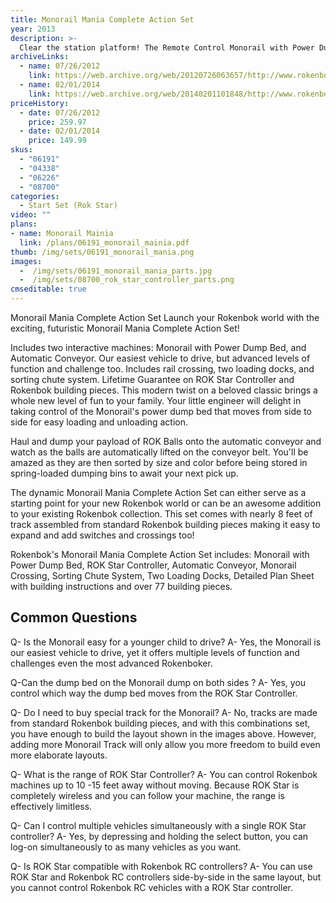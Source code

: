 ```yaml
---
title: Monorail Mania Complete Action Set
year: 2013
description: >-
  Clear the station platform! The Remote Control Monorail with Power Dump Bed  is pulling in to unload. Deliveries are constantly arriving in this 519+ piece Monorail Mania Complete Action Set.
archiveLinks:
  - name: 07/26/2012
    link: https://web.archive.org/web/20120726063657/http://www.rokenbok.com/estore/complete-action-sets/monorail-mania-complete-action-set
  - name: 02/01/2014
    link: https://web.archive.org/web/20140201101848/http://www.rokenbok.com/shop/complete-action-sets/monorail-mania-complete-action-set-0
priceHistory:
  - date: 07/26/2012
    price: 259.97
  - date: 02/01/2014
    price: 149.99
skus:
  - "06191"
  - "04338"
  - "06226"
  - "08700"
categories:
  - Start Set (Rok Star)
video: ""
plans:
- name: Monorail Mainia
  link: /plans/06191_monorail_mainia.pdf
thumb: /img/sets/06191_monorail_mania.png
images:
  -  /img/sets/06191_monorail_mania_parts.jpg
  -  /img/sets/08700_rok_star_controller_parts.png
cmseditable: true
---
```

Monorail Mania Complete Action Set Launch your Rokenbok world with the exciting, futuristic Monorail Mania Complete Action Set!

Includes two interactive machines: Monorail with Power Dump Bed, and Automatic Conveyor.
Our easiest vehicle to drive, but advanced levels of function and challenge too.
Includes rail crossing, two loading docks, and sorting chute system.
Lifetime Guarantee on ROK Star Controller and Rokenbok building pieces.
This modern twist on a beloved classic brings a whole new level of fun to your family. Your little engineer will delight in taking control of the Monorail's power dump bed that moves from side to side for easy loading and unloading action.

Haul and dump your payload of ROK Balls onto the automatic conveyor and watch as the balls are automatically lifted on the conveyor belt. You'll be amazed as they are then sorted by size and color before being stored in spring-loaded dumping bins to await your next pick up.

The dynamic Monorail Mania Complete Action Set can either serve as a starting point for your new Rokenbok world or can be an awesome addition to your existing Rokenbok collection. This set comes with nearly 8 feet of track assembled from standard Rokenbok building pieces making it easy to expand and add switches and crossings too!

Rokenbok's Monorail Mania Complete Action Set includes: Monorail with Power Dump Bed, ROK Star Controller, Automatic Conveyor, Monorail Crossing, Sorting Chute System, Two Loading Docks, Detailed Plan Sheet with building instructions and over 77 building pieces.

## Common Questions
Q- Is the Monorail easy for a younger child to drive?
A- Yes, the Monorail is our easiest vehicle to drive, yet it offers multiple levels of function and challenges even the most advanced Rokenboker.

Q-Can the dump bed on the Monorail dump on both sides ?
A- Yes, you control which way the dump bed moves from the ROK Star Controller.

Q- Do I need to buy special track for the Monorail?
A- No, tracks are made from standard Rokenbok building pieces, and with this combinations set, you have enough to build the layout shown in the images above. However, adding more Monorail Track will only allow you more freedom to build even more elaborate layouts.

Q- What is the range of ROK Star Controller?
A- You can control Rokenbok machines up to 10 -15 feet away without moving.  Because ROK Star is completely wireless and you can follow your machine, the range is effectively limitless.

Q- Can I control multiple vehicles simultaneously with a single ROK Star controller?
A- Yes, by depressing and holding the select button, you can log-on simultaneously to as many vehicles as you want.

Q- Is ROK Star compatible with Rokenbok RC controllers?
A- You can use ROK Star and Rokenbok RC controllers side-by-side in the same layout, but you cannot control Rokenbok RC vehicles with a ROK Star controller.
